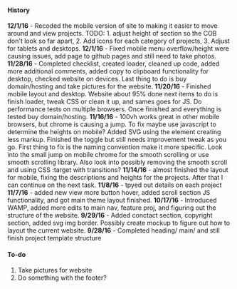 #### History
**12/1/16** - Recoded the mobile version of site to making it easier to move around and view projects. TODO: 1. adjust height of section so the COB don't look so far apart, 2. Add icons for each category of projects, 3. Adjust for tablets and desktops.
**12/1/16** - Fixed mobile menu overflow/height were causing issues, add page to github pages and still need to take photos.
**11/28/16** - Completed checklist, created loader, cleaned up code, added more additional comments, added copy to clipboard functionality for desktop, checked website on devices. Last thing to do is buy domain/hosting and take pictures for the website.
**11/20/16** - Finished mobile layout and desktop. Website about 95% done next items to do is finish loader, tweak CSS or clean it up, and sames goes for JS. Do performance tests on multiple browsers. Once finished and everything is tested buy domain/hosting.
**11/16/16** - 100vh works great in other mobile browsers, but chrome is causing a jump. To fix maybe use javascript to determine the heights on mobile? Added SVG using the <use> element creating less markup. Finished the toggle but still needs improvement tweak as you go. First thing to fix is the naming convention make it more specific. Look into the small jump on mobile chrome for the smooth scrolling or use smooth scrolling library. Also look into possibly removing the smooth scroll and using CSS :target with transitions?
**11/14/16** - almost finished the layout for mobile, fixing the descriptions and heights for the projects. After that I can continue on the next task.
**11/8/16** - tpyed out details on each project
**11/7/16** - added new view more button hover, added scroll section JS functionality, and got main theme layout finished.
**10/17/16** - Introduced WAMP, added more edits to main nav, feature proj, and figuring out the structure of the website.
**9/29/16** - Added conctact section, copyright section, added svg img border. Possibly create mockup to figure out how to layout the current website.
**9/28/16** - Completed heading/ main/ and still finish project template structure

#### To-do
1) Take pictures for website
2) Do something with the footer?
